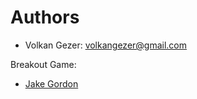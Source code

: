 # Authors

* Volkan Gezer: <volkangezer@gmail.com>

Breakout Game:

* [Jake Gordon](https://github.com/jakesgordon/javascript-breakout/)
